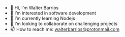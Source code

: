 - 👋 Hi, I’m Walter Barrios
- 👀 I’m interested in software development
- 🌱 I’m currently learning Nodejs
- 💞️ I’m looking to collaborate on challenging projects
- 📫 How to reach me: walterbarrios@protonmail.com

<!---
WalterFullStack/WalterFullStack is a ✨ special ✨ repository because its `README.md` (this file) appears on your GitHub profile.
You can click the Preview link to take a look at your changes.
--->
